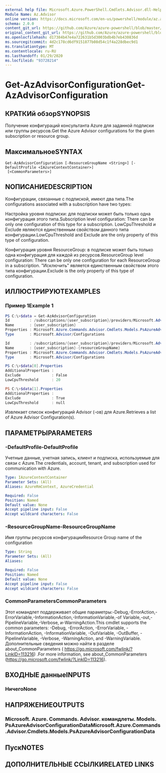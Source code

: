 ```yaml
---
external help file: Microsoft.Azure.PowerShell.Cmdlets.Advisor.dll-Help.xml
Module Name: Az.Advisor
online version: https://docs.microsoft.com/en-us/powershell/module/az.advisor/get-azadvisorconfiguration
schema: 2.0.0
content_git_url: https://github.com/Azure/azure-powershell/blob/master/src/Advisor/Advisor/help/Get-AzAdvisorConfiguration.md
original_content_git_url: https://github.com/Azure/azure-powershell/blob/master/src/Advisor/Advisor/help/Get-AzAdvisorConfiguration.md
ms.openlocfilehash: d17384b47e4a722631b5d3003bdb4b7eb430836d
ms.sourcegitcommit: 4d2c178cd6df9151877b08d54c1f4a228dbec9d1
ms.translationtype: MT
ms.contentlocale: ru-RU
ms.lasthandoff: 01/29/2020
ms.locfileid: "93728214"
---
```

# <span data-ttu-id="3151d-101">Get-AzAdvisorConfiguration</span><span class="sxs-lookup"><span data-stu-id="3151d-101">Get-AzAdvisorConfiguration</span></span>

## <span data-ttu-id="3151d-102">КРАТКИй обзор</span><span class="sxs-lookup"><span data-stu-id="3151d-102">SYNOPSIS</span></span>
<span data-ttu-id="3151d-103">Получение конфигураций консультанта Azure для заданной подписки или группы ресурсов.</span><span class="sxs-lookup"><span data-stu-id="3151d-103">Get the Azure Advisor configurations for the given subscription or resource group.</span></span>

## <span data-ttu-id="3151d-104">Максимальное</span><span class="sxs-lookup"><span data-stu-id="3151d-104">SYNTAX</span></span>

```
Get-AzAdvisorConfiguration [-ResourceGroupName <String>] [-DefaultProfile <IAzureContextContainer>]
 [<CommonParameters>]
```

## <span data-ttu-id="3151d-105">NОПИСАНИЕ</span><span class="sxs-lookup"><span data-stu-id="3151d-105">DESCRIPTION</span></span>
<span data-ttu-id="3151d-106">Конфигурации, связанные с подпиской, имеют два типа.</span><span class="sxs-lookup"><span data-stu-id="3151d-106">The configurations associated with a subscription have two types:</span></span>

<span data-ttu-id="3151d-107">Настройка уровня подписки: для подписки может быть только одна конфигурация этого типа.</span><span class="sxs-lookup"><span data-stu-id="3151d-107">Subscription level configuration: There can be only one configuration of this type for a subscription.</span></span> <span data-ttu-id="3151d-108">LowCpuThreshold и Exclude являются единственным свойством данного типа конфигурации.</span><span class="sxs-lookup"><span data-stu-id="3151d-108">LowCpuThreshold and Exclude are the only property of this type of configuration.</span></span>

<span data-ttu-id="3151d-109">Конфигурация уровня ResourceGroup: в подписке может быть только одна конфигурация для каждой из ресурсов.</span><span class="sxs-lookup"><span data-stu-id="3151d-109">ResourceGroup level configuration: There can be only one configuration for each ResourceGroup in a subscription.</span></span> <span data-ttu-id="3151d-110">"Исключить" является единственным свойством этого типа конфигурации.</span><span class="sxs-lookup"><span data-stu-id="3151d-110">Exclude is the only property of this type of configuration.</span></span>

## <span data-ttu-id="3151d-111">ИЛЛЮСТРИРУЮТ</span><span class="sxs-lookup"><span data-stu-id="3151d-111">EXAMPLES</span></span>

### <span data-ttu-id="3151d-112">Пример 1</span><span class="sxs-lookup"><span data-stu-id="3151d-112">Example 1</span></span>
```powershell
PS C:\>$data = Get-AzAdvisorConfiguration
Id         : /subscriptions/{user_subscription}/providers/Microsoft.Advisor/configurations/{user_subscription}
Name       : {user_subscription}
Properties : Microsoft.Azure.Commands.Advisor.Cmdlets.Models.PsAzureAdvisorConfigurationProperties
Type       : Microsoft.Advisor/Configurations

Id         : /subscriptions/{user_subscription}/providers/Microsoft.Advisor/configurations/{user_subscription}-{resourceGroupName}
Name       : {user_subscription}-{resourceGroupName}
Properties : Microsoft.Azure.Commands.Advisor.Cmdlets.Models.PsAzureAdvisorConfigurationProperties
Type       : Microsoft.Advisor/Configurations

PS C:\>$data[0].Properties
AdditionalProperties :
Exclude              : False
LowCpuThreshold      : 20

PS C:\>$data[1].Properties
AdditionalProperties :
Exclude              : True
LowCpuThreshold      : null

```
<span data-ttu-id="3151d-113">Извлекает список конфигураций Advisor (-ов) для Azure.</span><span class="sxs-lookup"><span data-stu-id="3151d-113">Retrieves a list of Azure Advisor Configuration(s).</span></span>

## <span data-ttu-id="3151d-114">ПАРАМЕТРЫ</span><span class="sxs-lookup"><span data-stu-id="3151d-114">PARAMETERS</span></span>

### <span data-ttu-id="3151d-115">-DefaultProfile</span><span class="sxs-lookup"><span data-stu-id="3151d-115">-DefaultProfile</span></span>
<span data-ttu-id="3151d-116">Учетные данные, учетная запись, клиент и подписка, используемые для связи с Azure.</span><span class="sxs-lookup"><span data-stu-id="3151d-116">The credentials, account, tenant, and subscription used for communication with Azure.</span></span>

```yaml
Type: IAzureContextContainer
Parameter Sets: (All)
Aliases: AzureRmContext, AzureCredential

Required: False
Position: Named
Default value: None
Accept pipeline input: False
Accept wildcard characters: False
```

### <span data-ttu-id="3151d-117">-ResourceGroupName</span><span class="sxs-lookup"><span data-stu-id="3151d-117">-ResourceGroupName</span></span>
<span data-ttu-id="3151d-118">Имя группы ресурсов конфигурации</span><span class="sxs-lookup"><span data-stu-id="3151d-118">Resource Group name of the configuration</span></span>

```yaml
Type: String
Parameter Sets: (All)
Aliases:

Required: False
Position: Named
Default value: None
Accept pipeline input: False
Accept wildcard characters: False
```

### <span data-ttu-id="3151d-119">CommonParameters</span><span class="sxs-lookup"><span data-stu-id="3151d-119">CommonParameters</span></span>
<span data-ttu-id="3151d-120">Этот командлет поддерживает общие параметры:-Debug,-ErrorAction,-ErrorVariable,-InformationAction,-InformationVariable,-of Variable,-out,-PipelineVariable,-Verbose, и-WarningAction.</span><span class="sxs-lookup"><span data-stu-id="3151d-120">This cmdlet supports the common parameters: -Debug, -ErrorAction, -ErrorVariable, -InformationAction, -InformationVariable, -OutVariable, -OutBuffer, -PipelineVariable, -Verbose, -WarningAction, and -WarningVariable.</span></span>
<span data-ttu-id="3151d-121">Дополнительные сведения можно найти в разделе about_CommonParameters ( https://go.microsoft.com/fwlink/?LinkID=113216) .</span><span class="sxs-lookup"><span data-stu-id="3151d-121">For more information, see about_CommonParameters (https://go.microsoft.com/fwlink/?LinkID=113216).</span></span>

## <span data-ttu-id="3151d-122">ВХОДНЫЕ данные</span><span class="sxs-lookup"><span data-stu-id="3151d-122">INPUTS</span></span>

### <span data-ttu-id="3151d-123">Ничего</span><span class="sxs-lookup"><span data-stu-id="3151d-123">None</span></span>

## <span data-ttu-id="3151d-124">НАПРЯЖЕНИЕ</span><span class="sxs-lookup"><span data-stu-id="3151d-124">OUTPUTS</span></span>

### <span data-ttu-id="3151d-125">Microsoft. Azure. Commands. Advisor. командлеты. Models. PsAzureAdvisorConfigurationData</span><span class="sxs-lookup"><span data-stu-id="3151d-125">Microsoft.Azure.Commands.Advisor.Cmdlets.Models.PsAzureAdvisorConfigurationData</span></span>

## <span data-ttu-id="3151d-126">Пуск</span><span class="sxs-lookup"><span data-stu-id="3151d-126">NOTES</span></span>

## <span data-ttu-id="3151d-127">ДОПОЛНИТЕЛЬНЫЕ ССЫЛКИ</span><span class="sxs-lookup"><span data-stu-id="3151d-127">RELATED LINKS</span></span>
